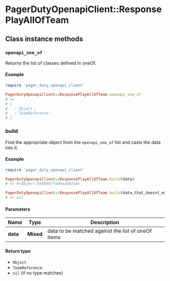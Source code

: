 # PagerDutyOpenapiClient::ResponsePlayAllOfTeam

## Class instance methods

### `openapi_one_of`

Returns the list of classes defined in oneOf.

#### Example

```ruby
require 'pager_duty_openapi_client'

PagerDutyOpenapiClient::ResponsePlayAllOfTeam.openapi_one_of
# =>
# [
#   :'Object',
#   :'TeamReference'
# ]
```

### build

Find the appropriate object from the `openapi_one_of` list and casts the data into it.

#### Example

```ruby
require 'pager_duty_openapi_client'

PagerDutyOpenapiClient::ResponsePlayAllOfTeam.build(data)
# => #<Object:0x00007fdd4aab02a0>

PagerDutyOpenapiClient::ResponsePlayAllOfTeam.build(data_that_doesnt_match)
# => nil
```

#### Parameters

| Name | Type | Description |
| ---- | ---- | ----------- |
| **data** | **Mixed** | data to be matched against the list of oneOf items |

#### Return type

- `Object`
- `TeamReference`
- `nil` (if no type matches)

